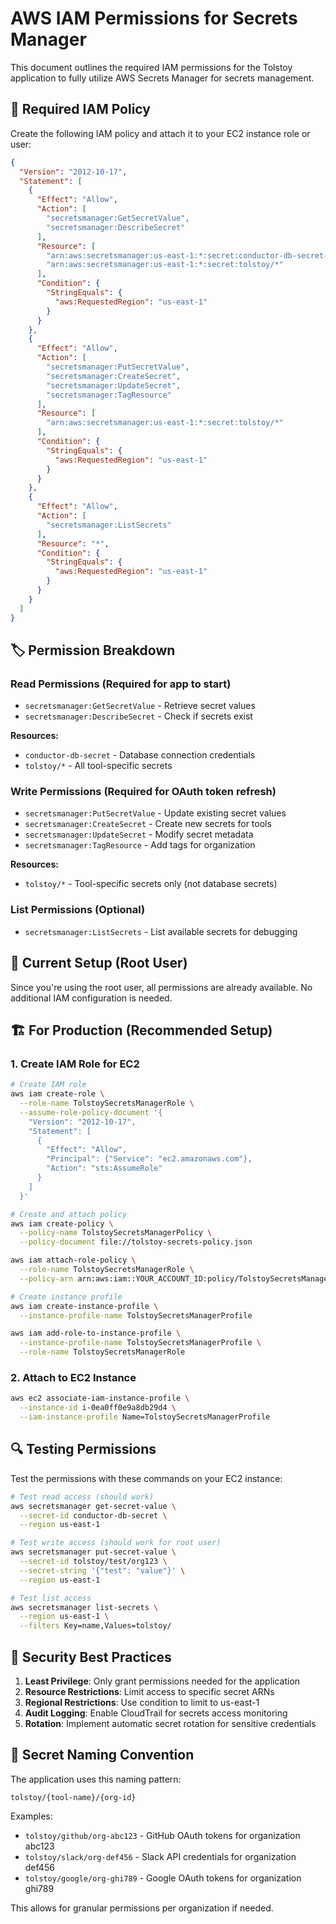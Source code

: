 # AWS IAM Permissions for Secrets Manager

This document outlines the required IAM permissions for the Tolstoy application to fully utilize AWS Secrets Manager for secrets management.

## 🔐 Required IAM Policy

Create the following IAM policy and attach it to your EC2 instance role or user:

```json
{
  "Version": "2012-10-17",
  "Statement": [
    {
      "Effect": "Allow",
      "Action": [
        "secretsmanager:GetSecretValue",
        "secretsmanager:DescribeSecret"
      ],
      "Resource": [
        "arn:aws:secretsmanager:us-east-1:*:secret:conductor-db-secret-*",
        "arn:aws:secretsmanager:us-east-1:*:secret:tolstoy/*"
      ],
      "Condition": {
        "StringEquals": {
          "aws:RequestedRegion": "us-east-1"
        }
      }
    },
    {
      "Effect": "Allow",
      "Action": [
        "secretsmanager:PutSecretValue",
        "secretsmanager:CreateSecret",
        "secretsmanager:UpdateSecret",
        "secretsmanager:TagResource"
      ],
      "Resource": [
        "arn:aws:secretsmanager:us-east-1:*:secret:tolstoy/*"
      ],
      "Condition": {
        "StringEquals": {
          "aws:RequestedRegion": "us-east-1"
        }
      }
    },
    {
      "Effect": "Allow",
      "Action": [
        "secretsmanager:ListSecrets"
      ],
      "Resource": "*",
      "Condition": {
        "StringEquals": {
          "aws:RequestedRegion": "us-east-1"
        }
      }
    }
  ]
}
```

## 🏷️ Permission Breakdown

### Read Permissions (Required for app to start)
- `secretsmanager:GetSecretValue` - Retrieve secret values
- `secretsmanager:DescribeSecret` - Check if secrets exist

**Resources:**
- `conductor-db-secret` - Database connection credentials
- `tolstoy/*` - All tool-specific secrets

### Write Permissions (Required for OAuth token refresh)
- `secretsmanager:PutSecretValue` - Update existing secret values
- `secretsmanager:CreateSecret` - Create new secrets for tools
- `secretsmanager:UpdateSecret` - Modify secret metadata
- `secretsmanager:TagResource` - Add tags for organization

**Resources:**
- `tolstoy/*` - Tool-specific secrets only (not database secrets)

### List Permissions (Optional)
- `secretsmanager:ListSecrets` - List available secrets for debugging

## 🔧 Current Setup (Root User)

Since you're using the root user, all permissions are already available. No additional IAM configuration is needed.

## 🏗️ For Production (Recommended Setup)

### 1. Create IAM Role for EC2

```bash
# Create IAM role
aws iam create-role \
  --role-name TolstoySecretsManagerRole \
  --assume-role-policy-document '{
    "Version": "2012-10-17",
    "Statement": [
      {
        "Effect": "Allow",
        "Principal": {"Service": "ec2.amazonaws.com"},
        "Action": "sts:AssumeRole"
      }
    ]
  }'

# Create and attach policy
aws iam create-policy \
  --policy-name TolstoySecretsManagerPolicy \
  --policy-document file://tolstoy-secrets-policy.json

aws iam attach-role-policy \
  --role-name TolstoySecretsManagerRole \
  --policy-arn arn:aws:iam::YOUR_ACCOUNT_ID:policy/TolstoySecretsManagerPolicy

# Create instance profile
aws iam create-instance-profile \
  --instance-profile-name TolstoySecretsManagerProfile

aws iam add-role-to-instance-profile \
  --instance-profile-name TolstoySecretsManagerProfile \
  --role-name TolstoySecretsManagerRole
```

### 2. Attach to EC2 Instance

```bash
aws ec2 associate-iam-instance-profile \
  --instance-id i-0ea0ff0e9a8db29d4 \
  --iam-instance-profile Name=TolstoySecretsManagerProfile
```

## 🔍 Testing Permissions

Test the permissions with these commands on your EC2 instance:

```bash
# Test read access (should work)
aws secretsmanager get-secret-value \
  --secret-id conductor-db-secret \
  --region us-east-1

# Test write access (should work for root user)
aws secretsmanager put-secret-value \
  --secret-id tolstoy/test/org123 \
  --secret-string '{"test": "value"}' \
  --region us-east-1

# Test list access
aws secretsmanager list-secrets \
  --region us-east-1 \
  --filters Key=name,Values=tolstoy/
```

## 🚨 Security Best Practices

1. **Least Privilege**: Only grant permissions needed for the application
2. **Resource Restrictions**: Limit access to specific secret ARNs
3. **Regional Restrictions**: Use condition to limit to us-east-1
4. **Audit Logging**: Enable CloudTrail for secrets access monitoring
5. **Rotation**: Implement automatic secret rotation for sensitive credentials

## 🔄 Secret Naming Convention

The application uses this naming pattern:
```
tolstoy/{tool-name}/{org-id}
```

Examples:
- `tolstoy/github/org-abc123` - GitHub OAuth tokens for organization abc123
- `tolstoy/slack/org-def456` - Slack API credentials for organization def456
- `tolstoy/google/org-ghi789` - Google OAuth tokens for organization ghi789

This allows for granular permissions per organization if needed.